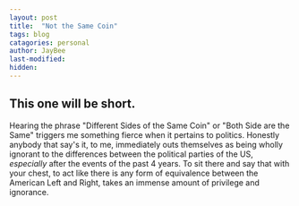 ```yaml
---
layout: post
title:  "Not the Same Coin"
tags: blog
catagories: personal
author: JayBee
last-modified:
hidden:
---
```


## This one will be short.
Hearing the phrase "Different Sides of the Same Coin" or "Both Side are the Same" triggers me something fierce when it pertains to politics. Honestly anybody that say's it, to me, immediately outs themselves as being wholly ignorant to the differences between the political parties of the US, *especially* after the events of the past 4 years. To sit there and say that with your chest, to act like there is any form of equivalence between the American Left and Right, takes an immense amount of privilege and ignorance. 